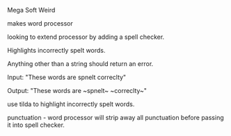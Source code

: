 Mega Soft Weird

makes word processor

looking to extend processor by adding a spell checker.

Highlights incorrectly spelt words.

Anything other than a string should return an error.

Input:
"These words are spnelt correclty"

Output:
"These words are ~spnelt~ ~correclty~"

use tilda to highlight incorrectly spelt words.

punctuation - word processor will strip away all punctuation before passing it into spell checker.
